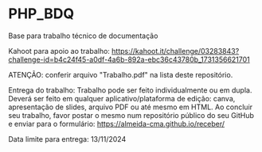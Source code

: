 # PHP_BDQ
Base para trabalho técnico de documentação

Kahoot para apoio ao trabalho:
https://kahoot.it/challenge/03283843?challenge-id=b4c24f45-a0df-4a6b-892a-ebc36c43780b_1731356621701

ATENÇÃO: conferir arquivo "Trabalho.pdf" na lista deste repositório.

Entrega do trabalho:
Trabalho pode ser feito individualmente ou em dupla. Deverá ser feito em qualquer
aplicativo/plataforma de edição: canva, apresentação de slides, arquivo PDF ou até
mesmo em HTML. Ao concluir seu trabalho, favor postar o mesmo num repositório
público do seu GitHub e enviar para o formulário: https://almeida-cma.github.io/receber/

Data limite para entrega: 13/11/2024
